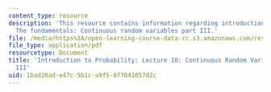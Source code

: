 ```yaml
---
content_type: resource
description: 'This resource contains information regarding introduction to probability:
  The fundamentals: Continuous random variables part III.'
file: /media/https%3A/open-learning-course-data-rc.s3.amazonaws.com/res-6-012-introduction-to-probability-spring-2018/1bad28ade47c5b1ca9f58f7041057d2c_MITRES_6_012S18_L10.pdf
file_type: application/pdf
resourcetype: Document
title: 'Introduction to Probability: Lecture 10: Continuous Random Variables Part
  III'
uid: 1bad28ad-e47c-5b1c-a9f5-8f7041057d2c
---
```

